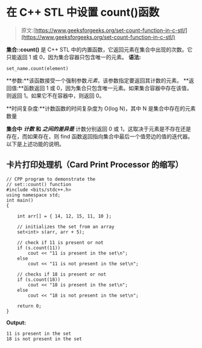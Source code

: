 # 在 C++ STL 中设置 count()函数

> 原文:[https://www.geeksforgeeks.org/set-count-function-in-c-stl/](https://www.geeksforgeeks.org/set-count-function-in-c-stl/)

**集合::count()** 是 C++ STL 中的内置函数，它返回元素在集合中出现的次数。它只能返回 1 或 0，因为集合容器只包含唯一的元素。
**语法:**

```
set_name.count(element) 
```

**参数:**该函数接受一个强制参数*元素*，该参数指定要返回其计数的元素。
**返回值:**函数返回 1 或 0，因为集合只包含唯一元素。如果集合容器中存在该值，则返回 1。如果它不在容器中，则返回 0。

**时间复杂度:**计数函数的时间复杂度为 O(log N)，其中 N 是集合中存在的元素数量

**集合中** ***计数*** **和** ***之间的差异是*** 计数分别返回 0 或 1，这取决于元素是不存在还是存在，而如果存在，则 find 函数返回指向集合中最后一个值旁边的值的迭代器。
以下是上述功能的说明。

## 卡片打印处理机（Card Print Processor 的缩写）

```
// CPP program to demonstrate the
// set::count() function
#include <bits/stdc++.h>
using namespace std;
int main()
{

    int arr[] = { 14, 12, 15, 11, 10 };

    // initializes the set from an array
    set<int> s(arr, arr + 5);

    // check if 11 is present or not
    if (s.count(11))
        cout << "11 is present in the set\n";
    else
        cout << "11 is not present in the set\n";

    // checks if 18 is present or not
    if (s.count(18))
        cout << "18 is present in the set\n";
    else
        cout << "18 is not present in the set\n";

    return 0;
}
```

**Output:** 

```
11 is present in the set
18 is not present in the set
```